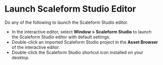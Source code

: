 # Launch Scaleform Studio Editor

Do any of the following to launch the Scaleform Studio editor.

*	In the interactive editor, select **Window > Scaleform Studio** to launch the Scaleform Studio editor with default settings.
*	Double-click an imported Scaleform Studio project in the **Asset Browser** of the interactive editor.
*	Double-click the Scaleform Studio shortcut icon installed on your desktop.
